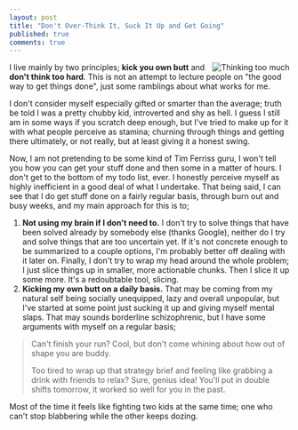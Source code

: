 ```yaml
---
layout: post
title: "Don't Over-Think It, Suck It Up and Get Going"
published: true
comments: true
---
```

<img src="/files/brain.png" alt="Thinking too much" align="right"/>

I live mainly by two principles; **kick you own butt** and **don't think too hard**. This is not an attempt to lecture people on "the good way to get things done", just some ramblings about what works for me.

I don't consider myself especially gifted or smarter than the average; truth be told I was a pretty chubby kid, introverted and shy as hell. I guess I still am in some ways if you scratch deep enough, but I've tried to make up for it with what people perceive as stamina; churning through things and getting there ultimately, or not really, but at least giving it a honest swing.

Now, I am not pretending to be some kind of Tim Ferriss guru, I won't tell you how you can get your stuff done and then some in a matter of hours. I don't get to the bottom of my todo list, ever. I honestly perceive myself as highly inefficient in a good deal of what I undertake. That being said, I can see that I do get stuff done on a fairly regular basis, through burn out and busy weeks, and my main approach for this is to;

1. **Not using my brain if I don't need to.** I don't try to solve things that have been solved already by somebody else (thanks Google), neither do I try and solve things that are too uncertain yet. If it's not concrete enough to be summarized to a couple options, I'm probably better off dealing with it later on. Finally, I don't try to wrap my head around the whole problem; I just slice things up in smaller, more actionable chunks. Then I slice it up some more. It's a redoubtable tool, slicing.
1. **Kicking my own butt on a daily basis.** That may be coming from my natural self being socially unequipped, lazy and overall unpopular, but I've started at some point just sucking it up and giving myself mental slaps. That may sounds borderline schizophrenic, but I have some arguments with myself on a regular basis;

> Can't finish your run? Cool, but don't come whining about how out of shape you are buddy.
> 
> Too tired to wrap up that strategy brief and feeling like grabbing a drink with friends to relax? Sure, genius idea! You'll put in double shifts tomorrow, it worked so well for you in the past.

Most of the time it feels like fighting two kids at the same time; one who can't stop blabbering while the other keeps dozing.